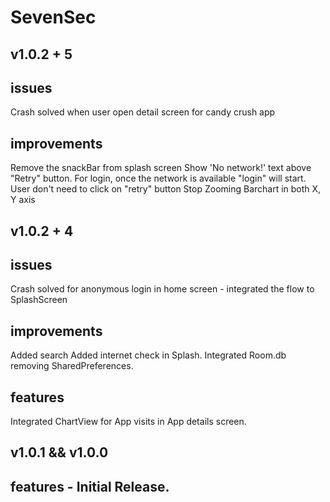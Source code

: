 # SevenSec

## v1.0.2 + 5
## issues
Crash solved when user open detail screen for candy crush app

## improvements
Remove the snackBar from splash screen
Show 'No network!' text above "Retry" button.
For login, once the network is available "login" will start. User don't need to click on "retry" button
Stop Zooming Barchart in both X, Y axis

## v1.0.2 + 4
## issues
Crash solved for anonymous login in home screen - integrated the flow to SplashScreen 

## improvements
Added search
Added internet check in Splash. 
Integrated Room.db removing SharedPreferences.

## features
Integrated ChartView for App visits in App details screen.

## v1.0.1 && v1.0.0
## features - Initial Release.
